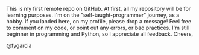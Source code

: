 This is my first remote repo on GitHub.
At first, all my repository will be for learning purposes.
I'm on the "self-taught-programmer" journey, as a hobby.
If you landed here, on my profile, please drop a message!
Feel free to comment on my code, or point out any errors, or bad practices.
I'm still beginner in programming and Python, so I appreciate all feedback.
Cheers,

@fygarcia
